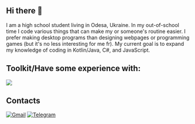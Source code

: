 ## Hi there 👋

I am a high school student living in Odesa, Ukraine. In my out-of-school time I code various things that can make my or someone's routine easier. I prefer making desktop programs than designing webpages or programming games (but it's no less interesting for me fr). My current goal is to expand my knowledge of coding in Kotlin/Java, C#, and JavaScript.

## Toolkit/Have some experience with:
[![](https://skillicons.dev/icons?i=py,fastapi,pycharm,replit,kotlin,java,regex,gradle,maven,css,ubuntu,js,nodejs,jquery,cs,md,html,svg,vscode,windows,visualstudio,sqlite,mysql,stackoverflow,heroku,github,gitlab,unity,kali,godot,arduino,sublime,cloudflare,debian)](https://skillicons.dev)

## Contacts
<a href='mailto:zwylair@gmail.com'>![Gmail](https://img.shields.io/badge/Gmail-D14836?style=for-the-badge&logo=gmail&logoColor=white)</a>
<a href='tg://user?id=880708503'>![Telegram](https://img.shields.io/badge/Telegram-2CA5E0?style=for-the-badge&logo=telegram&logoColor=white)</a>
